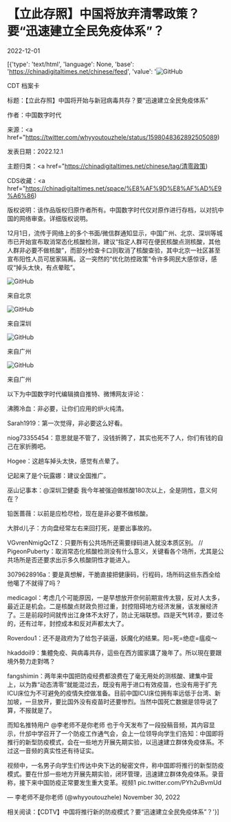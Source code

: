 # 【立此存照】中国将放弃清零政策？要“迅速建立全民免疫体系”？

2022-12-01

[{'type': 'text/html', 'language': None, 'base': 'https://chinadigitaltimes.net/chinese/feed', 'value': '![GitHub](https://chinadigitaltimes.net/chinese/files/2022/12/image-1669889398429-768x437.png)

CDT 档案卡

标题：【立此存照】中国将开始与新冠病毒共存？要“迅速建立全民免疫体系”

作者：中国数字时代

来源：<a href="https://twitter.com/whyyoutouzhele/status/1598048362892505089)

发表日期：2022.12.1

主题归类：<a href="https://chinadigitaltimes.net/chinese/tag/清零政策)

CDS收藏：<a href="https://chinadigitaltimes.net/space/%E8%AF%9D%E8%AF%AD%E9%A6%86)

版权说明：该作品版权归原作者所有。中国数字时代仅对原作进行存档，以对抗中国的网络审查。详细版权说明。





12月1日，流传于网络上的多个书面/微信群通知显示，中国广州、北京、深圳等城市已开始宣布取消常态化核酸检测，建议“指定人群可在便民核酸点测核酸，其他人群非必要不做核酸”，而部分检查卡口则取消了核酸查验，其中北京一社区甚至宣布阳性人员可居家隔离。这一突然的“优化防控政策”令许多网民大感惊讶，感叹“掉头太快，有点晕眩”。

![GitHub](https://chinadigitaltimes.net/chinese/files/2022/12/image-1669889380076.png)

来自北京

![GitHub](https://chinadigitaltimes.net/chinese/files/2022/12/image-1669889398429.png)

来自深圳

![GitHub](https://chinadigitaltimes.net/chinese/files/2022/12/image-1669889520195.png)

来自广州

![GitHub](https://chinadigitaltimes.net/chinese/files/2022/12/image-1669889813888.png)

来自广州

以下为中国数字时代编辑摘自推特、微博网友评论：



沸腾冷血：非必要，让你们应用的炉火纯清。

Sarah1919：第一次觉得，非必要这么好看。

niog73355454：意思就是不管了，没钱折腾了，其实也死不了人，你们有钱的自己在家折腾吧。

Hogee：这趟车掉头太快，感觉有点晕了。

记起来了是个玩露娜：建议全国推广。

巫山记事本：@深圳卫健委 我今年被强迫做核酸180次以上，全是阴性，意义何在？

铅医蔷薇：以前是应检尽检，现在是非必要不做核酸。

大胖d儿子：方向盘经常左右来回打死，是要出事故的。

VGvrenNmigQcTZ：只要所有公共场所还需要绿码进入就没本质区别。 //  PigeonPuberty：取消常态化核酸检测没有什么意义，关键看各个场所，尤其是公共场所是否还要求出示多久核酸阴性才能进入。

3079628916a：要是真想解，干脆直接把健康码，行程码，场所码这些东西全给他噶了不就得了吗？

medicagol：考虑几个可能原因，一是早想放开奈何前期宣传太狠，反对人太多，最近正是机会。二是核酸点财政负担过重，封控阻碍地方经济发展，该发展经济了。三是前段时间就传出江身体不太好了，防止无端联想。四是天气转凉，要过冬的，还有过年，封控成本和反对声都太大了。

Roverdou1：还不是政府为了给包子装逼，妖魔化的结果。阳=死=绝症=瘟疫～

hkaddoil9：集體免疫、與病毒共存，這些在西方國家講了幾年了。所以現在要跟境外勢力走對嗎？

fangshimin：两年来中国把防疫经费都浪费在了毫无用处的测核酸、建集中营上，以为靠“动态清零”就能混过去，既没有用于进口有效疫苗，也没有用于扩充ICU床位为不可避免的疫情失控做准备。目前中国ICU床位拥有率远低于台湾、新加坡，一旦放开，要比国外没有疫苗时还要惨烈。当然中国死亡数据是领导说了算，不报就是了。



而知名推特用户 @李老师不是你老师 也于今天发布了一段投稿音频，其内容显示，什邡中学召开了一个防疫工作通气会，会上一位领导向学生们告知：中国即将推行的新型防疫模式，会在一些地方开展先期实验，以迅速建立群体免疫体系。不过这一音频的真实性还有待证实。



视频中，一名男子向学生们传达中央下达的秘密文件，称中国即将推行的新型防疫模式。要在什邡一些地方开展先期实验，闭环管理，迅速建立群体免疫体系。录音称，接下来中国防疫正常要发生重大变革。视频1 pic.twitter.com/PYh2uBvmUd

&mdash; 李老师不是你老师 (@whyyoutouzhele) November 30, 2022



相关阅读：【CDTV】中国将推行新的防疫模式？要“迅速建立全民免疫体系”？'}]